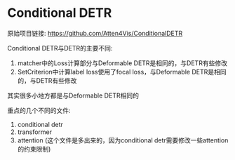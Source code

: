 # Conditional DETR

原始项目链接: https://github.com/Atten4Vis/ConditionalDETR

Conditional DETR与DETR的主要不同:

1. matcher中的Loss计算部分与Deformable DETR是相同的，与DETR有些修改
2. SetCriterion中计算label loss使用了focal loss，与Deformable DETR是相同的，与DETR有些修改

其实很多小地方都是与Deformable DETR相同的

重点的几个不同的文件:
1. conditional detr
2. transformer
3. attention (这个文件是多出来的，因为conditional detr需要修改一些attention的约束限制)